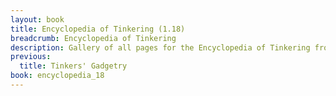 ```yaml
---
layout: book
title: Encyclopedia of Tinkering (1.18)
breadcrumb: Encyclopedia of Tinkering
description: Gallery of all pages for the Encyclopedia of Tinkering from Tinkers' Construct in Minecraft 1.18.2.
previous:
  title: Tinkers' Gadgetry
book: encyclopedia_18
---
```

